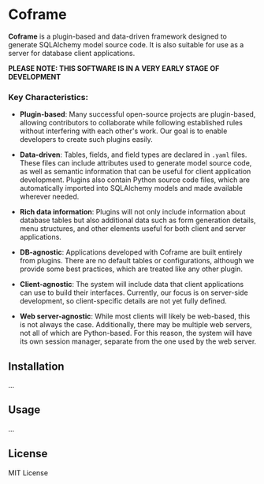 # Coframe

**Coframe** is a plugin-based and data-driven framework designed to generate SQLAlchemy model source code. It is also suitable for use as a server for database client applications.

**PLEASE NOTE: THIS SOFTWARE IS IN A VERY EARLY STAGE OF DEVELOPMENT**

### Key Characteristics:

- **Plugin-based**: Many successful open-source projects are plugin-based, allowing contributors to collaborate while following established rules without interfering with each other's work. Our goal is to enable developers to create such plugins easily.

- **Data-driven**: Tables, fields, and field types are declared in `.yaml` files. These files can include attributes used to generate model source code, as well as semantic information that can be useful for client application development. Plugins also contain Python source code files, which are automatically imported into SQLAlchemy models and made available wherever needed.

- **Rich data information**: Plugins will not only include information about database tables but also additional data such as form generation details, menu structures, and other elements useful for both client and server applications.

- **DB-agnostic**: Applications developed with Coframe are built entirely from plugins. There are no default tables or configurations, although we provide some best practices, which are treated like any other plugin.

- **Client-agnostic**: The system will include data that client applications can use to build their interfaces. Currently, our focus is on server-side development, so client-specific details are not yet fully defined.

- **Web server-agnostic**: While most clients will likely be web-based, this is not always the case. Additionally, there may be multiple web servers, not all of which are Python-based. For this reason, the system will have its own session manager, separate from the one used by the web server.

## Installation
...

## Usage
...

## License
MIT License